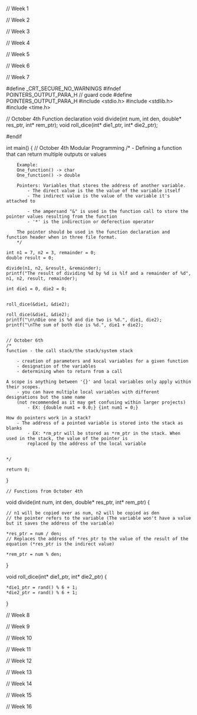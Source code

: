 // Week 1

// Week 2 

// Week 3

// Week 4

// Week 5

// Week 6 

// Week 7

#define _CRT_SECURE_NO_WARNINGS
#ifndef POINTERS_OUTPUT_PARA_H // guard code
#define POINTERS_OUTPUT_PARA_H
#include <stdio.h>
#include <stdlib.h>
#include <time.h>

  // October 4th Function declaration
    void divide(int num, int den, double* res_ptr, int* rem_ptr);
    void roll_dice(int* die1_ptr, int* die2_ptr);

#endif

int main()
{
	// October 4th Modular Programming 
		/*
		- Defining a function that can return multiple outputs or values

		Example:
		One_function() -> char
		One_function() -> double

		Pointers: Variables that stores the address of another variable.
			- The direct value is the the value of the variable itself
			- The indirect value is the value of the variable it's attached to

			- the ampersand "&" is used in the function call to store the pointer values resulting from the function
			- '*' is the indirection or deferection operator

		The pointer should be used in the function declaration and function header when in three file format.
		*/

	int n1 = 7, n2 = 3, remainder = 0;
	double result = 0;

	divide(n1, n2, &result, &remainder);
	printf("The result of dividing %d by %d is %lf and a remainder of %d", n1, n2, result, remainder);

	int die1 = 0, die2 = 0;
	

	roll_dice(&die1, &die2);

	roll_dice(&die1, &die2);
	printf("\n\nDie one is %d and die two is %d.", die1, die2);
	printf("\nThe sum of both die is %d.", die1 + die2);


	// October 6th
	/*
	function - the call stack/the stack/system stack

		- creation of parameters and kocal variables for a given function
		- designation of the variables
		- determining when to return from a call

	A scope is anything between '{}' and local variables only apply within their scopes.
		- you can have multiple local variables with different designations but the same name 
		(not recommended as it may get confusing within larger projects)
			- EX: {double num1 = 0.0;} {int num1 = 0;}
	
	How do pointers work in a stack?
		- The address of a pointed variable is stored into the stack as blanks
			- EX: *rm_ptr will be stored as *rm_ptr in the stack. When used in the stack, the value of the pointer is
			replaced by the address of the local variable

				
	*/

	return 0;
}

    // Functions from October 4th
  void divide(int num, int den, double* res_ptr, int* rem_ptr) 
{

	// n1 will be copied over as num, n2 will be copied as den
	// the pointer refers to the variable (The variable won't have a value but it saves the address of the variable)

	*res_ptr = num / den;
	// Replaces the address of *res_ptr to the value of the result of the equation (*res_ptr is the indirect value)

	*rem_ptr = num % den;

}

void roll_dice(int* die1_ptr, int* die2_ptr) 
{

	*die1_ptr = rand() % 6 + 1;
	*die2_ptr = rand() % 6 + 1;

}

// Week 8 

// Week 9

// Week 10 

// Week 11

// Week 12 

// Week 13

// Week 14 

// Week 15

// Week 16
